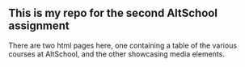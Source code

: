 
## This is my repo for the second AltSchool assignment

There are two html pages here, one containing a table of the various courses at AltSchool, and the other showcasing media elements.